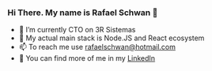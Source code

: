 ### Hi There. My name is Rafael Schwan 👋

- 🔭 I’m currently CTO on 3R Sistemas
- 🌱 My actual main stack is Node.JS and React ecosystem
- 📫 To reach me use rafaelschwan@hotmail.com
- 👯 You can find more of me in my [LinkedIn](https://www.linkedin.com/in/rafael-schwan-068661189/)


<!--
**rafaelschwan/rafaelschwan** is a ✨ _special_ ✨ repository because its `README.md` (this file) appears on your GitHub profile.

Here are some ideas to get you started:

- 🔭 I’m currently working on ...
- 🌱 I’m currently learning ...
- 👯 I’m looking to collaborate on ...
- 🤔 I’m looking for help with ...
- 💬 Ask me about ...
- 📫 How to reach me: ...
- 😄 Pronouns: ...
- ⚡ Fun fact: ...
-->
